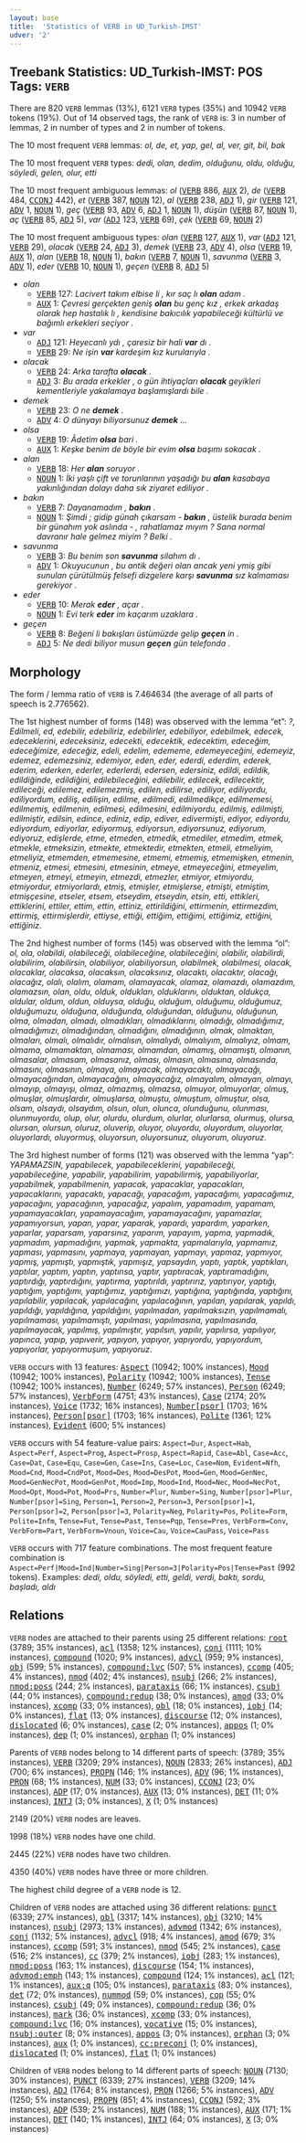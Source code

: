 ```yaml
---
layout: base
title:  'Statistics of VERB in UD_Turkish-IMST'
udver: '2'
---
```


## Treebank Statistics: UD_Turkish-IMST: POS Tags: `VERB`

There are 820 `VERB` lemmas (13%), 6121 `VERB` types (35%) and 10942 `VERB` tokens (19%).
Out of 14 observed tags, the rank of `VERB` is: 3 in number of lemmas, 2 in number of types and 2 in number of tokens.

The 10 most frequent `VERB` lemmas: <em>ol, de, et, yap, gel, al, ver, git, bil, bak</em>

The 10 most frequent `VERB` types:  <em>dedi, olan, dedim, olduğunu, oldu, olduğu, söyledi, gelen, olur, etti</em>

The 10 most frequent ambiguous lemmas: <em>ol</em> (<tt><a href="tr_imst-pos-VERB.html">VERB</a></tt> 886, <tt><a href="tr_imst-pos-AUX.html">AUX</a></tt> 2), <em>de</em> (<tt><a href="tr_imst-pos-VERB.html">VERB</a></tt> 484, <tt><a href="tr_imst-pos-CCONJ.html">CCONJ</a></tt> 442), <em>et</em> (<tt><a href="tr_imst-pos-VERB.html">VERB</a></tt> 387, <tt><a href="tr_imst-pos-NOUN.html">NOUN</a></tt> 12), <em>al</em> (<tt><a href="tr_imst-pos-VERB.html">VERB</a></tt> 238, <tt><a href="tr_imst-pos-ADJ.html">ADJ</a></tt> 1), <em>gir</em> (<tt><a href="tr_imst-pos-VERB.html">VERB</a></tt> 121, <tt><a href="tr_imst-pos-ADV.html">ADV</a></tt> 1, <tt><a href="tr_imst-pos-NOUN.html">NOUN</a></tt> 1), <em>geç</em> (<tt><a href="tr_imst-pos-VERB.html">VERB</a></tt> 93, <tt><a href="tr_imst-pos-ADV.html">ADV</a></tt> 6, <tt><a href="tr_imst-pos-ADJ.html">ADJ</a></tt> 1, <tt><a href="tr_imst-pos-NOUN.html">NOUN</a></tt> 1), <em>düşün</em> (<tt><a href="tr_imst-pos-VERB.html">VERB</a></tt> 87, <tt><a href="tr_imst-pos-NOUN.html">NOUN</a></tt> 1), <em>aç</em> (<tt><a href="tr_imst-pos-VERB.html">VERB</a></tt> 85, <tt><a href="tr_imst-pos-ADJ.html">ADJ</a></tt> 5), <em>var</em> (<tt><a href="tr_imst-pos-ADJ.html">ADJ</a></tt> 123, <tt><a href="tr_imst-pos-VERB.html">VERB</a></tt> 69), <em>çek</em> (<tt><a href="tr_imst-pos-VERB.html">VERB</a></tt> 69, <tt><a href="tr_imst-pos-NOUN.html">NOUN</a></tt> 2)

The 10 most frequent ambiguous types:  <em>olan</em> (<tt><a href="tr_imst-pos-VERB.html">VERB</a></tt> 127, <tt><a href="tr_imst-pos-AUX.html">AUX</a></tt> 1), <em>var</em> (<tt><a href="tr_imst-pos-ADJ.html">ADJ</a></tt> 121, <tt><a href="tr_imst-pos-VERB.html">VERB</a></tt> 29), <em>olacak</em> (<tt><a href="tr_imst-pos-VERB.html">VERB</a></tt> 24, <tt><a href="tr_imst-pos-ADJ.html">ADJ</a></tt> 3), <em>demek</em> (<tt><a href="tr_imst-pos-VERB.html">VERB</a></tt> 23, <tt><a href="tr_imst-pos-ADV.html">ADV</a></tt> 4), <em>olsa</em> (<tt><a href="tr_imst-pos-VERB.html">VERB</a></tt> 19, <tt><a href="tr_imst-pos-AUX.html">AUX</a></tt> 1), <em>alan</em> (<tt><a href="tr_imst-pos-VERB.html">VERB</a></tt> 18, <tt><a href="tr_imst-pos-NOUN.html">NOUN</a></tt> 1), <em>bakın</em> (<tt><a href="tr_imst-pos-VERB.html">VERB</a></tt> 7, <tt><a href="tr_imst-pos-NOUN.html">NOUN</a></tt> 1), <em>savunma</em> (<tt><a href="tr_imst-pos-VERB.html">VERB</a></tt> 3, <tt><a href="tr_imst-pos-ADV.html">ADV</a></tt> 1), <em>eder</em> (<tt><a href="tr_imst-pos-VERB.html">VERB</a></tt> 10, <tt><a href="tr_imst-pos-NOUN.html">NOUN</a></tt> 1), <em>geçen</em> (<tt><a href="tr_imst-pos-VERB.html">VERB</a></tt> 8, <tt><a href="tr_imst-pos-ADJ.html">ADJ</a></tt> 5)


* <em>olan</em>
  * <tt><a href="tr_imst-pos-VERB.html">VERB</a></tt> 127: <em>Lacivert takım elbise li , kır saç lı <b>olan</b> adam .</em>
  * <tt><a href="tr_imst-pos-AUX.html">AUX</a></tt> 1: <em>Çevresi gerçekten geniş <b>olan</b> bu genç kız , erkek arkadaş olarak hep hastalık lı , kendisine bakıcılık yapabileceği kültürlü ve bağımlı erkekleri seçiyor .</em>
* <em>var</em>
  * <tt><a href="tr_imst-pos-ADJ.html">ADJ</a></tt> 121: <em>Heyecanlı ydı , çaresiz bir hali <b>var</b> dı .</em>
  * <tt><a href="tr_imst-pos-VERB.html">VERB</a></tt> 29: <em>Ne işin <b>var</b> kardeşim kız kurularıyla .</em>
* <em>olacak</em>
  * <tt><a href="tr_imst-pos-VERB.html">VERB</a></tt> 24: <em>Arka tarafta <b>olacak</b> .</em>
  * <tt><a href="tr_imst-pos-ADJ.html">ADJ</a></tt> 3: <em>Bu arada erkekler , o gün ihtiyaçları <b>olacak</b> geyikleri kementleriyle yakalamaya başlamışlardı bile .</em>
* <em>demek</em>
  * <tt><a href="tr_imst-pos-VERB.html">VERB</a></tt> 23: <em>O ne <b>demek</b> .</em>
  * <tt><a href="tr_imst-pos-ADV.html">ADV</a></tt> 4: <em>O dünyayı biliyorsunuz <b>demek</b> ...</em>
* <em>olsa</em>
  * <tt><a href="tr_imst-pos-VERB.html">VERB</a></tt> 19: <em>Âdetim <b>olsa</b> bari .</em>
  * <tt><a href="tr_imst-pos-AUX.html">AUX</a></tt> 1: <em>Keşke benim de böyle bir evim <b>olsa</b> başımı sokacak .</em>
* <em>alan</em>
  * <tt><a href="tr_imst-pos-VERB.html">VERB</a></tt> 18: <em>Her <b>alan</b> soruyor .</em>
  * <tt><a href="tr_imst-pos-NOUN.html">NOUN</a></tt> 1: <em>İki yaşlı çift ve torunlarının yaşadığı bu <b>alan</b> kasabaya yakınlığından dolayı daha sık ziyaret ediliyor .</em>
* <em>bakın</em>
  * <tt><a href="tr_imst-pos-VERB.html">VERB</a></tt> 7: <em>Dayanamadım , <b>bakın</b> .</em>
  * <tt><a href="tr_imst-pos-NOUN.html">NOUN</a></tt> 1: <em>Şimdi ; gidip günah çıkarsam - <b>bakın</b> , üstelik burada benim bir günahım yok aslında - , rahatlamaz mıyım ? Sana normal davranır hale gelmez miyim ? Belki .</em>
* <em>savunma</em>
  * <tt><a href="tr_imst-pos-VERB.html">VERB</a></tt> 3: <em>Bu benim son <b>savunma</b> silahım dı .</em>
  * <tt><a href="tr_imst-pos-ADV.html">ADV</a></tt> 1: <em>Okuyucunun , bu antik değeri olan ancak yeni ymiş gibi sunulan çürütülmüş felsefi dizgelere karşı <b>savunma</b> sız kalmaması gerekiyor .</em>
* <em>eder</em>
  * <tt><a href="tr_imst-pos-VERB.html">VERB</a></tt> 10: <em>Merak <b>eder</b> , açar .</em>
  * <tt><a href="tr_imst-pos-NOUN.html">NOUN</a></tt> 1: <em>Evi terk <b>eder</b> im kaçarım uzaklara .</em>
* <em>geçen</em>
  * <tt><a href="tr_imst-pos-VERB.html">VERB</a></tt> 8: <em>Beğeni li bakışları üstümüzde gelip <b>geçen</b> in .</em>
  * <tt><a href="tr_imst-pos-ADJ.html">ADJ</a></tt> 5: <em>Ne dedi biliyor musun <b>geçen</b> gün telefonda .</em>

## Morphology

The form / lemma ratio of `VERB` is 7.464634 (the average of all parts of speech is 2.776562).

The 1st highest number of forms (148) was observed with the lemma “et”: <em>?, Edilmeli, ed, edebilir, edebiliriz, edebilirler, edebiliyor, edebilmek, edecek, edeceklerini, edeceksiniz, edecekti, edecektik, edecektim, edeceğim, edeceğimize, edeceğiz, edeli, edelim, edememe, edemeyeceğini, edemeyiz, edemez, edemezsiniz, edemiyor, eden, eder, ederdi, ederdim, ederek, ederim, ederken, ederler, ederlerdi, edersen, edersiniz, edildi, edildik, edildiğinde, edildiğini, edilebileceğini, edilebilir, edilecek, edilecektir, edileceği, edilemez, edilemezmiş, edilen, edilirse, ediliyor, ediliyordu, ediliyordum, ediliş, edilişin, edilme, edilmedi, edilmedikçe, edilmemesi, edilmemiş, edilmenin, edilmesi, edilmesini, edilmiyordu, edilmiş, edilmişti, edilmiştir, edilsin, edince, ediniz, edip, ediver, edivermişti, ediyor, ediyordu, ediyordum, ediyorlar, ediyormuş, ediyorsun, ediyorsunuz, ediyorum, ediyoruz, edişlerde, etme, etmeden, etmedik, etmediler, etmedim, etmek, etmekle, etmeksizin, etmekte, etmektedir, etmekten, etmeli, etmeliyim, etmeliyiz, etmemden, etmemesine, etmemi, etmemiş, etmemişken, etmenin, etmeniz, etmesi, etmesini, etmesinin, etmeye, etmeyeceğini, etmeyelim, etmeyen, etmeyi, etmeyin, etmezdi, etmezler, etmiyor, etmiyordu, etmiyordur, etmiyorlardı, etmiş, etmişler, etmişlerse, etmişti, etmiştim, etmişçesine, etseler, etsem, etseydim, etseydin, etsin, etti, ettikleri, ettiklerini, ettiler, ettim, ettin, ettiniz, ettirildiğini, ettirmenin, ettirmezdim, ettirmiş, ettirmişlerdir, ettiyse, ettiği, ettiğim, ettiğimi, ettiğimiz, ettiğini, ettiğiniz</em>.

The 2nd highest number of forms (145) was observed with the lemma “ol”: <em>ol, ola, olabildi, olabileceği, olabileceğine, olabileceğini, olabilir, olabilirdi, olabilirim, olabilirsin, olabiliyor, olabiliyorsun, olabilmek, olabilmesi, olacak, olacaklar, olacaksa, olacaksın, olacaksınız, olacaktı, olacaktır, olacağı, olacağız, olalı, olalım, olamam, olamayacak, olamaz, olamazdı, olamazdım, olamazsın, olan, oldu, olduk, oldukları, olduklarını, olduktan, oldukça, oldular, oldum, oldun, olduysa, olduğu, olduğum, olduğumu, olduğumuz, olduğumuzu, olduğuna, olduğunda, olduğundan, olduğunu, olduğunun, olma, olmadan, olmadı, olmadıkları, olmadıklarını, olmadığı, olmadığımız, olmadığımızı, olmadığından, olmadığını, olmadığının, olmak, olmaktan, olmaları, olmalı, olmalıdır, olmalısın, olmalıydı, olmalıyım, olmalıyız, olmam, olmama, olmamaktan, olmaması, olmamdan, olmamış, olmamıştı, olmanın, olmasalar, olmasam, olmasanız, olması, olmasın, olmasına, olmasında, olmasını, olmasının, olmaya, olmayacak, olmayacaktı, olmayacağı, olmayacağından, olmayacağını, olmayacağız, olmayalım, olmayan, olmayı, olmayıp, olmayışı, olmaz, olmazmış, olmazsa, olmuyor, olmuyorlar, olmuş, olmuşlar, olmuşlardır, olmuşlarsa, olmuştu, olmuştum, olmuştur, olsa, olsam, olsaydı, olsaydım, olsun, olun, olunca, olunduğunu, olunması, olunmuyordu, olup, olur, olurdu, olurdum, olurlar, olurlarsa, olurmuş, olursa, olursan, olursun, oluruz, oluverip, oluyor, oluyordu, oluyordum, oluyorlar, oluyorlardı, oluyormuş, oluyorsun, oluyorsunuz, oluyorum, oluyoruz</em>.

The 3rd highest number of forms (121) was observed with the lemma “yap”: <em>YAPAMAZSIN, yapabilecek, yapabileceklerini, yapabileceği, yapabileceğine, yapabilir, yapabilirim, yapabilirmiş, yapabiliyorlar, yapabilmek, yapabilmenin, yapacak, yapacaklar, yapacakları, yapacaklarını, yapacaktı, yapacağı, yapacağım, yapacağımı, yapacağımız, yapacağını, yapacağının, yapacağız, yapalım, yapamadım, yapamam, yapamayacakları, yapamayacağım, yapamayacağını, yapamazlar, yapamıyorsun, yapan, yapar, yaparak, yapardı, yapardım, yaparken, yaparlar, yaparsam, yaparsınız, yaparım, yapayım, yapma, yapmadık, yapmadım, yapmadığını, yapmak, yapmakta, yapmalarıyla, yapmamız, yapması, yapmasını, yapmaya, yapmayan, yapmayı, yapmaz, yapmıyor, yapmış, yapmıştı, yapmıştık, yapmışız, yapsaydın, yaptı, yaptık, yaptıkları, yaptılar, yaptım, yaptın, yaptınsa, yaptır, yaptıracak, yaptıramadığını, yaptırdığı, yaptırdığını, yaptırma, yaptırıldı, yaptırırız, yaptırıyor, yaptığı, yaptığım, yaptığımı, yaptığımız, yaptığımızı, yaptığına, yaptığında, yaptığını, yapılabilir, yapılacak, yapılacağını, yapılacağının, yapılan, yapılarak, yapıldı, yapıldığı, yapıldığına, yapıldığını, yapılmadan, yapılmaksızın, yapılmamalı, yapılmaması, yapılmamıştı, yapılması, yapılmasına, yapılmasında, yapılmayacak, yapılmış, yapılmıştır, yapılsın, yapılır, yapılırsa, yapılıyor, yapınca, yapıp, yapıverir, yapıyon, yapıyor, yapıyordu, yapıyordum, yapıyorlar, yapıyormuşum, yapıyoruz</em>.

`VERB` occurs with 13 features: <tt><a href="tr_imst-feat-Aspect.html">Aspect</a></tt> (10942; 100% instances), <tt><a href="tr_imst-feat-Mood.html">Mood</a></tt> (10942; 100% instances), <tt><a href="tr_imst-feat-Polarity.html">Polarity</a></tt> (10942; 100% instances), <tt><a href="tr_imst-feat-Tense.html">Tense</a></tt> (10942; 100% instances), <tt><a href="tr_imst-feat-Number.html">Number</a></tt> (6249; 57% instances), <tt><a href="tr_imst-feat-Person.html">Person</a></tt> (6249; 57% instances), <tt><a href="tr_imst-feat-VerbForm.html">VerbForm</a></tt> (4751; 43% instances), <tt><a href="tr_imst-feat-Case.html">Case</a></tt> (2174; 20% instances), <tt><a href="tr_imst-feat-Voice.html">Voice</a></tt> (1732; 16% instances), <tt><a href="tr_imst-feat-Number-psor.html">Number[psor]</a></tt> (1703; 16% instances), <tt><a href="tr_imst-feat-Person-psor.html">Person[psor]</a></tt> (1703; 16% instances), <tt><a href="tr_imst-feat-Polite.html">Polite</a></tt> (1361; 12% instances), <tt><a href="tr_imst-feat-Evident.html">Evident</a></tt> (600; 5% instances)

`VERB` occurs with 54 feature-value pairs: `Aspect=Dur`, `Aspect=Hab`, `Aspect=Perf`, `Aspect=Prog`, `Aspect=Prosp`, `Aspect=Rapid`, `Case=Abl`, `Case=Acc`, `Case=Dat`, `Case=Equ`, `Case=Gen`, `Case=Ins`, `Case=Loc`, `Case=Nom`, `Evident=Nfh`, `Mood=Cnd`, `Mood=CndPot`, `Mood=Des`, `Mood=DesPot`, `Mood=Gen`, `Mood=GenNec`, `Mood=GenNecPot`, `Mood=GenPot`, `Mood=Imp`, `Mood=Ind`, `Mood=Nec`, `Mood=NecPot`, `Mood=Opt`, `Mood=Pot`, `Mood=Prs`, `Number=Plur`, `Number=Sing`, `Number[psor]=Plur`, `Number[psor]=Sing`, `Person=1`, `Person=2`, `Person=3`, `Person[psor]=1`, `Person[psor]=2`, `Person[psor]=3`, `Polarity=Neg`, `Polarity=Pos`, `Polite=Form`, `Polite=Infm`, `Tense=Fut`, `Tense=Past`, `Tense=Pqp`, `Tense=Pres`, `VerbForm=Conv`, `VerbForm=Part`, `VerbForm=Vnoun`, `Voice=Cau`, `Voice=CauPass`, `Voice=Pass`

`VERB` occurs with 717 feature combinations.
The most frequent feature combination is `Aspect=Perf|Mood=Ind|Number=Sing|Person=3|Polarity=Pos|Tense=Past` (992 tokens).
Examples: <em>dedi, oldu, söyledi, etti, geldi, verdi, baktı, sordu, başladı, aldı</em>


## Relations

`VERB` nodes are attached to their parents using 25 different relations: <tt><a href="tr_imst-dep-root.html">root</a></tt> (3789; 35% instances), <tt><a href="tr_imst-dep-acl.html">acl</a></tt> (1358; 12% instances), <tt><a href="tr_imst-dep-conj.html">conj</a></tt> (1111; 10% instances), <tt><a href="tr_imst-dep-compound.html">compound</a></tt> (1020; 9% instances), <tt><a href="tr_imst-dep-advcl.html">advcl</a></tt> (959; 9% instances), <tt><a href="tr_imst-dep-obj.html">obj</a></tt> (599; 5% instances), <tt><a href="tr_imst-dep-compound-lvc.html">compound:lvc</a></tt> (507; 5% instances), <tt><a href="tr_imst-dep-ccomp.html">ccomp</a></tt> (405; 4% instances), <tt><a href="tr_imst-dep-nmod.html">nmod</a></tt> (402; 4% instances), <tt><a href="tr_imst-dep-nsubj.html">nsubj</a></tt> (266; 2% instances), <tt><a href="tr_imst-dep-nmod-poss.html">nmod:poss</a></tt> (244; 2% instances), <tt><a href="tr_imst-dep-parataxis.html">parataxis</a></tt> (66; 1% instances), <tt><a href="tr_imst-dep-csubj.html">csubj</a></tt> (44; 0% instances), <tt><a href="tr_imst-dep-compound-redup.html">compound:redup</a></tt> (38; 0% instances), <tt><a href="tr_imst-dep-amod.html">amod</a></tt> (33; 0% instances), <tt><a href="tr_imst-dep-xcomp.html">xcomp</a></tt> (33; 0% instances), <tt><a href="tr_imst-dep-obl.html">obl</a></tt> (18; 0% instances), <tt><a href="tr_imst-dep-iobj.html">iobj</a></tt> (14; 0% instances), <tt><a href="tr_imst-dep-flat.html">flat</a></tt> (13; 0% instances), <tt><a href="tr_imst-dep-discourse.html">discourse</a></tt> (12; 0% instances), <tt><a href="tr_imst-dep-dislocated.html">dislocated</a></tt> (6; 0% instances), <tt><a href="tr_imst-dep-case.html">case</a></tt> (2; 0% instances), <tt><a href="tr_imst-dep-appos.html">appos</a></tt> (1; 0% instances), <tt><a href="tr_imst-dep-dep.html">dep</a></tt> (1; 0% instances), <tt><a href="tr_imst-dep-orphan.html">orphan</a></tt> (1; 0% instances)

Parents of `VERB` nodes belong to 14 different parts of speech:  (3789; 35% instances), <tt><a href="tr_imst-pos-VERB.html">VERB</a></tt> (3209; 29% instances), <tt><a href="tr_imst-pos-NOUN.html">NOUN</a></tt> (2833; 26% instances), <tt><a href="tr_imst-pos-ADJ.html">ADJ</a></tt> (700; 6% instances), <tt><a href="tr_imst-pos-PROPN.html">PROPN</a></tt> (146; 1% instances), <tt><a href="tr_imst-pos-ADV.html">ADV</a></tt> (96; 1% instances), <tt><a href="tr_imst-pos-PRON.html">PRON</a></tt> (68; 1% instances), <tt><a href="tr_imst-pos-NUM.html">NUM</a></tt> (33; 0% instances), <tt><a href="tr_imst-pos-CCONJ.html">CCONJ</a></tt> (23; 0% instances), <tt><a href="tr_imst-pos-ADP.html">ADP</a></tt> (17; 0% instances), <tt><a href="tr_imst-pos-AUX.html">AUX</a></tt> (13; 0% instances), <tt><a href="tr_imst-pos-DET.html">DET</a></tt> (11; 0% instances), <tt><a href="tr_imst-pos-INTJ.html">INTJ</a></tt> (3; 0% instances), <tt><a href="tr_imst-pos-X.html">X</a></tt> (1; 0% instances)

2149 (20%) `VERB` nodes are leaves.

1998 (18%) `VERB` nodes have one child.

2445 (22%) `VERB` nodes have two children.

4350 (40%) `VERB` nodes have three or more children.

The highest child degree of a `VERB` node is 12.

Children of `VERB` nodes are attached using 36 different relations: <tt><a href="tr_imst-dep-punct.html">punct</a></tt> (6339; 27% instances), <tt><a href="tr_imst-dep-obl.html">obl</a></tt> (3317; 14% instances), <tt><a href="tr_imst-dep-obj.html">obj</a></tt> (3210; 14% instances), <tt><a href="tr_imst-dep-nsubj.html">nsubj</a></tt> (2973; 13% instances), <tt><a href="tr_imst-dep-advmod.html">advmod</a></tt> (1342; 6% instances), <tt><a href="tr_imst-dep-conj.html">conj</a></tt> (1132; 5% instances), <tt><a href="tr_imst-dep-advcl.html">advcl</a></tt> (918; 4% instances), <tt><a href="tr_imst-dep-amod.html">amod</a></tt> (679; 3% instances), <tt><a href="tr_imst-dep-ccomp.html">ccomp</a></tt> (591; 3% instances), <tt><a href="tr_imst-dep-nmod.html">nmod</a></tt> (545; 2% instances), <tt><a href="tr_imst-dep-case.html">case</a></tt> (516; 2% instances), <tt><a href="tr_imst-dep-cc.html">cc</a></tt> (379; 2% instances), <tt><a href="tr_imst-dep-iobj.html">iobj</a></tt> (283; 1% instances), <tt><a href="tr_imst-dep-nmod-poss.html">nmod:poss</a></tt> (163; 1% instances), <tt><a href="tr_imst-dep-discourse.html">discourse</a></tt> (154; 1% instances), <tt><a href="tr_imst-dep-advmod-emph.html">advmod:emph</a></tt> (143; 1% instances), <tt><a href="tr_imst-dep-compound.html">compound</a></tt> (124; 1% instances), <tt><a href="tr_imst-dep-acl.html">acl</a></tt> (121; 1% instances), <tt><a href="tr_imst-dep-aux-q.html">aux:q</a></tt> (105; 0% instances), <tt><a href="tr_imst-dep-parataxis.html">parataxis</a></tt> (83; 0% instances), <tt><a href="tr_imst-dep-det.html">det</a></tt> (72; 0% instances), <tt><a href="tr_imst-dep-nummod.html">nummod</a></tt> (59; 0% instances), <tt><a href="tr_imst-dep-cop.html">cop</a></tt> (55; 0% instances), <tt><a href="tr_imst-dep-csubj.html">csubj</a></tt> (49; 0% instances), <tt><a href="tr_imst-dep-compound-redup.html">compound:redup</a></tt> (36; 0% instances), <tt><a href="tr_imst-dep-mark.html">mark</a></tt> (36; 0% instances), <tt><a href="tr_imst-dep-xcomp.html">xcomp</a></tt> (33; 0% instances), <tt><a href="tr_imst-dep-compound-lvc.html">compound:lvc</a></tt> (16; 0% instances), <tt><a href="tr_imst-dep-vocative.html">vocative</a></tt> (15; 0% instances), <tt><a href="tr_imst-dep-nsubj-outer.html">nsubj:outer</a></tt> (8; 0% instances), <tt><a href="tr_imst-dep-appos.html">appos</a></tt> (3; 0% instances), <tt><a href="tr_imst-dep-orphan.html">orphan</a></tt> (3; 0% instances), <tt><a href="tr_imst-dep-aux.html">aux</a></tt> (1; 0% instances), <tt><a href="tr_imst-dep-cc-preconj.html">cc:preconj</a></tt> (1; 0% instances), <tt><a href="tr_imst-dep-dislocated.html">dislocated</a></tt> (1; 0% instances), <tt><a href="tr_imst-dep-flat.html">flat</a></tt> (1; 0% instances)

Children of `VERB` nodes belong to 14 different parts of speech: <tt><a href="tr_imst-pos-NOUN.html">NOUN</a></tt> (7130; 30% instances), <tt><a href="tr_imst-pos-PUNCT.html">PUNCT</a></tt> (6339; 27% instances), <tt><a href="tr_imst-pos-VERB.html">VERB</a></tt> (3209; 14% instances), <tt><a href="tr_imst-pos-ADJ.html">ADJ</a></tt> (1764; 8% instances), <tt><a href="tr_imst-pos-PRON.html">PRON</a></tt> (1266; 5% instances), <tt><a href="tr_imst-pos-ADV.html">ADV</a></tt> (1250; 5% instances), <tt><a href="tr_imst-pos-PROPN.html">PROPN</a></tt> (851; 4% instances), <tt><a href="tr_imst-pos-CCONJ.html">CCONJ</a></tt> (592; 3% instances), <tt><a href="tr_imst-pos-ADP.html">ADP</a></tt> (539; 2% instances), <tt><a href="tr_imst-pos-NUM.html">NUM</a></tt> (188; 1% instances), <tt><a href="tr_imst-pos-AUX.html">AUX</a></tt> (171; 1% instances), <tt><a href="tr_imst-pos-DET.html">DET</a></tt> (140; 1% instances), <tt><a href="tr_imst-pos-INTJ.html">INTJ</a></tt> (64; 0% instances), <tt><a href="tr_imst-pos-X.html">X</a></tt> (3; 0% instances)

